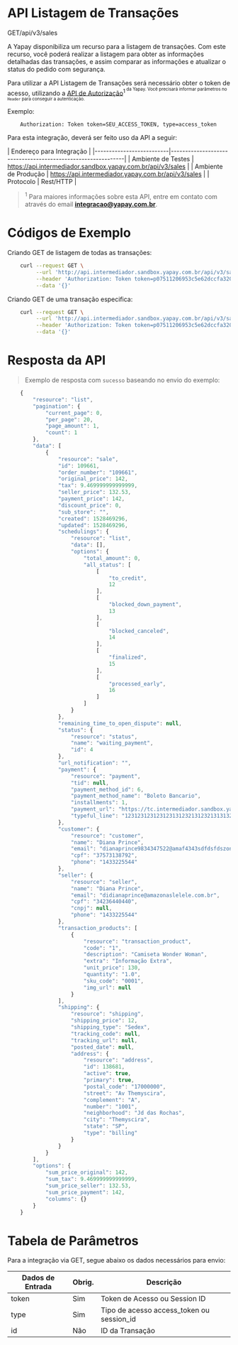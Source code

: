 # API Listagem de Transações

<span class="get">GET</span><span class="beforePost">/api/v3/sales</span>

A Yapay disponibiliza um recurso para a listagem de transações. Com este recurso, você poderá realizar a listagem para obter as informações detalhadas das transações, e assim comparar as informações e atualizar o status do pedido com segurança.

Para utilizar a API Listagem de Transações será necessário obter o token de acesso, utilizando a [API de Autorização]()<sup>1<sup> da Yapay. Você precisará informar parâmetros no `Header` para conseguir a autenticação.

Exemplo:

```
    Authorization: Token token=SEU_ACCESS_TOKEN, type=access_token
```


Para esta integração, deverá ser feito uso da API a seguir:

| Endereço para Integração                                                               |
|--------------------------|-------------------------------------------------------------|
| Ambiente de Testes       | https://api.intermediador.sandbox.yapay.com.br/api/v3/sales |
| Ambiente de Produção     | https://api.intermediador.yapay.com.br/api/v3/sales         |
| Protocolo                | Rest/HTTP                                                                |

> <sup>1</sup> Para maiores informações sobre esta API, entre em contato com através do email **integracao@yapay.com.br**.

# Códigos de Exemplo

Criando <span class="get">GET</span> de listagem de todas as transações:

```bash
    curl --request GET \
         --url 'http://api.intermediador.sandbox.yapay.com.br/api/v3/sales' \
         --header 'Authorization: Token token=p07511206953c5e62dccfa320k74a17fc9838ac287765641a8e65ab32740ddb0, type=access_token' \
         --data '{}'
```


Criando <span class="get">GET</span> de uma transação especifica:

```bash
    curl --request GET \
         --url 'http://api.intermediador.sandbox.yapay.com.br/api/v3/sales?id=109657' \
         --header 'Authorization: Token token=p07511206953c5e62dccfa320k74a17fc9838ac287765641a8e65ab32740ddb0, type=access_token' \
         --data '{}'
```


# Resposta da API

> Exemplo de resposta com `sucesso` baseando no envio do exemplo:

```javascript
    {
        "resource": "list",
        "pagination": {
            "current_page": 0,
            "per_page": 20,
            "page_amount": 1,
            "count": 1
        },
        "data": [
            {
                "resource": "sale",
                "id": 109661,
                "order_number": "109661",
                "original_price": 142,
                "tax": 9.469999999999999,
                "seller_price": 132.53,
                "payment_price": 142,
                "discount_price": 0,
                "sub_store": "",
                "created": 1528469296,
                "updated": 1528469296,
                "schedulings": {
                    "resource": "list",
                    "data": [],
                    "options": {
                        "total_amount": 0,
                        "all_status": [
                            [
                                "to_credit",
                                12
                            ],
                            [
                                "blocked_down_payment",
                                13
                            ],
                            [
                                "blocked_canceled",
                                14
                            ],
                            [
                                "finalized",
                                15
                            ],
                            [
                                "processed_early",
                                16
                            ]
                        ]
                    }
                },
                "remaining_time_to_open_dispute": null,
                "status": {
                    "resource": "status",
                    "name": "waiting_payment",
                    "id": 4
                },
                "url_notification": "",
                "payment": {
                    "resource": "payment",
                    "tid": null,
                    "payment_method_id": 6,
                    "payment_method_name": "Boleto Bancario",
                    "installments": 1,
                    "payment_url": "https://tc.intermediador.sandbox.yapay.com.br/payment/billet/2536492c4170741fc15e146ea82cadb9",
                    "typeful_line": "123123123123123131232131232131313211231321321"
                },
                "customer": {
                    "resource": "customer",
                    "name": "Diana Prince",
                    "email": "dianaprince9834347522@amaf4343sdfdsfdszonas1587.com",
                    "cpf": "37573138792",
                    "phone": "1433225544"
                },
                "seller": {
                    "resource": "seller",
                    "name": "Diana Prince",
                    "email": "didianaprince@amazonaslelele.com.br",
                    "cpf": "34236440440",
                    "cnpj": null,
                    "phone": "1433225544"
                },
                "transaction_products": [
                    {
                        "resource": "transaction_product",
                        "code": "1",
                        "description": "Camiseta Wonder Woman",
                        "extra": "Informação Extra",
                        "unit_price": 130,
                        "quantity": "1.0",
                        "sku_code": "0001",
                        "img_url": null
                    }
                ],
                "shipping": {
                    "resource": "shipping",
                    "shipping_price": 12,
                    "shipping_type": "Sedex",
                    "tracking_code": null,
                    "tracking_url": null,
                    "posted_date": null,
                    "address": {
                        "resource": "address",
                        "id": 138681,
                        "active": true,
                        "primary": true,
                        "postal_code": "17000000",
                        "street": "Av Themyscira",
                        "complement": "A",
                        "number": "1001",
                        "neighborhood": "Jd das Rochas",
                        "city": "Themyscira",
                        "state": "SP",
                        "type": "billing"
                    }
                }
            }
        ],
        "options": {
            "sum_price_original": 142,
            "sum_tax": 9.469999999999999,
            "sum_price_seller": 132.53,
            "sum_price_payment": 142,
            "columns": {}
        }
    }

```



# Tabela de Parâmetros

Para a integração via <span class="get">GET</span>, segue abaixo os dados necessários para envio:

| Dados de Entrada  | Obrig. | Descrição                                 |
|-------------------|--------|-------------------------------------------|
| token             | Sim    | Token de Acesso ou Session ID             |         
| type              | Sim    | Tipo de acesso access_token ou session_id |
| id                | Não    | ID da Transação                           |
